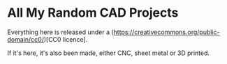 # All My Random CAD Projects

Everything here is released under a (https://creativecommons.org/public-domain/cc0/)[CC0 licence].

If it's here, it's also been made, either CNC, sheet metal or 3D printed.
